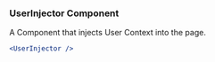 ### UserInjector Component

A Component that injects User Context into the page.

```jsx
<UserInjector />
```
